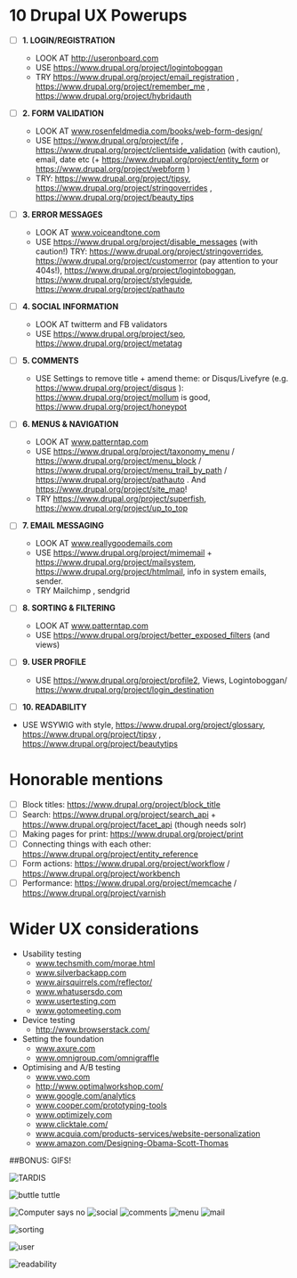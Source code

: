 # 10 Drupal UX Powerups

 
- [ ] **1.  LOGIN/REGISTRATION**
  - LOOK AT http://useronboard.com
  - USE https://www.drupal.org/project/logintoboggan
  - TRY https://www.drupal.org/project/email_registration , https://www.drupal.org/project/remember_me , https://www.drupal.org/project/hybridauth



- [ ] **2.  FORM VALIDATION**
  - LOOK AT www.rosenfeldmedia.com/books/web-form-design/
  - USE https://www.drupal.org/project/ife , https://www.drupal.org/project/clientside_validation (with caution), email, date etc (+ https://www.drupal.org/project/entity_form or https://www.drupal.org/project/webform )
  - TRY: https://www.drupal.org/project/tipsy, https://www.drupal.org/project/stringoverrides , https://www.drupal.org/project/beauty_tips


- [ ] **3.  ERROR MESSAGES**
  - LOOK AT www.voiceandtone.com 
  - USE https://www.drupal.org/project/disable_messages (with caution!)
  TRY: https://www.drupal.org/project/stringoverrides, https://www.drupal.org/project/customerror (pay attention to your 404s!), https://www.drupal.org/project/logintoboggan, https://www.drupal.org/project/styleguide, https://www.drupal.org/project/pathauto


- [ ] **4.  SOCIAL INFORMATION**
  - LOOK AT twitterm and FB validators
  - USE https://www.drupal.org/project/seo, https://www.drupal.org/project/metatag
 
- [ ] **5.  COMMENTS**
  - USE Settings to remove title + amend theme: or Disqus/Livefyre (e.g. https://www.drupal.org/project/disqus ): https://www.drupal.org/project/mollum is good, https://www.drupal.org/project/honeypot

 
- [ ] **6.  MENUS & NAVIGATION**
  - LOOK AT www.patterntap.com
  - USE https://www.drupal.org/project/taxonomy_menu / https://www.drupal.org/project/menu_block / https://www.drupal.org/project/menu_trail_by_path / https://www.drupal.org/project/pathauto . And https://www.drupal.org/project/site_map!
  - TRY https://www.drupal.org/project/superfish, https://www.drupal.org/project/up_to_top
 
- [ ] **7.  EMAIL MESSAGING**
  - LOOK AT www.reallygoodemails.com
  - USE https://www.drupal.org/project/mimemail + https://www.drupal.org/project/mailsystem, https://www.drupal.org/project/htmlmail, info in system emails, sender.
  - TRY Mailchimp , sendgrid

 
- [ ] **8.  SORTING & FILTERING**
  - LOOK AT www.patterntap.com
  - USE https://www.drupal.org/project/better_exposed_filters (and views)
 
- [ ] **9.  USER PROFILE**
  - USE https://www.drupal.org/project/profile2, Views, Logintoboggan/ https://www.drupal.org/project/login_destination
 
- [ ] **10. READABILITY**
- USE WSYWIG with style, https://www.drupal.org/project/glossary, https://www.drupal.org/project/tipsy , https://www.drupal.org/project/beautytips

# Honorable mentions

- [ ] Block titles: https://www.drupal.org/project/block_title
- [ ] Search: https://www.drupal.org/project/search_api + https://www.drupal.org/project/facet_api (though needs solr)
- [ ] Making pages for print: https://www.drupal.org/project/print
- [ ] Connecting things with each other: https://www.drupal.org/project/entity_reference
- [ ] Form actions:  https://www.drupal.org/project/workflow / https://www.drupal.org/project/workbench
- [ ] Performance: https://www.drupal.org/project/memcache / https://www.drupal.org/project/varnish

# Wider UX considerations

- Usability testing
  - www.techsmith.com/morae.html
  - www.silverbackapp.com
  - www.airsquirrels.com/reflector/
  - www.whatusersdo.com
  - www.usertesting.com
  - www.gotomeeting.com
- Device testing
  - http://www.browserstack.com/
- Setting the foundation
  - www.axure.com
  - www.omnigroup.com/omnigraffle
- Optimising and A/B testing
  - www.vwo.com
  - http://www.optimalworkshop.com/
  - www.google.com/analytics
  - www.cooper.com/prototyping-tools
  - www.optimizely.com
  - www.clicktale.com/
  - www.acquia.com/products-services/website-personalization
  - www.amazon.com/Designing-Obama-Scott-Thomas
 
##BONUS: GIFS!

![TARDIS](https://cloud.githubusercontent.com/assets/1223264/6429046/8fca9440-bfb2-11e4-80ff-6ecaa7947730.gif)

![buttle tuttle](https://cloud.githubusercontent.com/assets/1223264/6429040/8fb7471e-bfb2-11e4-8da1-f60c880b0be7.gif) 
 
![Computer says no](https://cloud.githubusercontent.com/assets/1223264/6429045/8fca735c-bfb2-11e4-8484-ffbfacc3c4e7.gif)
![social](https://cloud.githubusercontent.com/assets/1223264/6429044/8fc9f832-bfb2-11e4-983e-d254061f5720.gif)
![comments](https://cloud.githubusercontent.com/assets/1223264/6429047/8fcb1366-bfb2-11e4-8432-938b9359f77a.gif)
![menu](https://cloud.githubusercontent.com/assets/1223264/6429043/8fc81918-bfb2-11e4-8c0d-d5c588bec520.gif)
![mail](https://cloud.githubusercontent.com/assets/1223264/6429039/8fb6b934-bfb2-11e4-908b-55c8a305402d.gif)

![sorting](https://cloud.githubusercontent.com/assets/1223264/6429038/8fb647d8-bfb2-11e4-99c0-d8d4dd095980.gif)

![user](https://cloud.githubusercontent.com/assets/1223264/6429075/46c3ad2a-bfb4-11e4-8c3b-c902fe4b18fe.gif)



![readability](https://cloud.githubusercontent.com/assets/1223264/6429041/8fb75286-bfb2-11e4-923d-678c50457001.gif)


